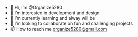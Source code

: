- 👋 Hi, I’m @Organize5280
- 👀 I’m interested in development and design
- 🌱 I’m currently learning and alway will be
- 💞️ I’m looking to collaborate on fun and challenging projects
- 📫 How to reach me organize5280@gmail.com

<!---
Organize5280/Organize5280 is a ✨ special ✨ repository because its `README.md` (this file) appears on your GitHub profile.
You can click the Preview link to take a look at your changes.
--->
